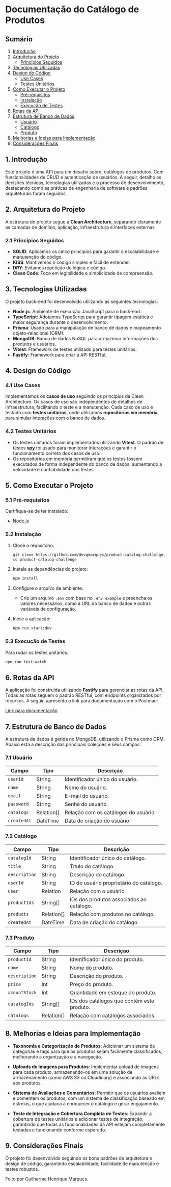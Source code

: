 # Documentação do Catálogo de Produtos

## Sumário
1. [Introdução](#1-introdução)
2. [Arquitetura do Projeto](#2-arquitetura-do-projeto)
   - [Princípios Seguidos](#21-princípios-seguidos)
3. [Tecnologias Utilizadas](#3-tecnologias-utilizadas)
4. [Design do Código](#4-design-do-código)
   - [Use Cases](#41-use-cases)
   - [Testes Unitários](#42-testes-unitários)
5. [Como Executar o Projeto](#5-como-executar-o-projeto)
   - [Pré-requisitos](#51-pré-requisitos)
   - [Instalação](#52-instalação)
   - [Execução de Testes](#53-execução-de-testes)
6. [Rotas da API](#6-rotas-da-api)
7. [Estrutura de Banco de Dados](#7-estrutura-de-banco-de-dados)
   - [Usuário](#71-usuário)
   - [Catálogo](#72-catálogo)
   - [Produto](#73-produto)
8. [Melhorias e Ideias para Implementação](#8-melhorias-e-ideias-para-implementação)
9. [Considerações Finais](#9-considerações-finais)

## 1. **Introdução**
Este projeto é uma API para um desafio sobre, catálogos de produtos. Com funcionalidades de CRUD e autenticação de usuários. A seguir, detalho as decisões técnicas, tecnologias utilizadas e o processo de desenvolvimento, destacando como as práticas de engenharia de software e padrões arquiteturais foram seguidos.

## 2. **Arquitetura do Projeto**
A estrutura do projeto segue a **Clean Architecture**, separando claramente as camadas de domínio, aplicação, infraestrutura e interfaces externas.

### 2.1 **Princípios Seguidos**
- **SOLID**: Aplicamos os cinco princípios para garantir a escalabilidade e manutenção do código.
- **KISS**: Mantivemos o código simples e fácil de entender.
- **DRY**: Evitamos repetição de lógica e código.
- **Clean Code**: Foco em legibilidade e simplicidade de compreensão.

## 3. **Tecnologias Utilizadas**
O projeto back-end foi desenvolvido utilizando as seguintes tecnologias:
- **Node.js**: Ambiente de execução JavaScript para o back-end.
- **TypeScript**: Adotamos TypeScript para garantir tipagem estática e maior segurança durante o desenvolvimento.
- **Prisma**: Usado para a manipulação de banco de dados e mapeamento objeto-relacional (ORM).
- **MongoDB**: Banco de dados NoSQL para armazenar informações dos produtos e usuários.
- **Vitest**: Framework de testes utilizado para testes unitários.
- **Fastify**: Framework para criar a API RESTful.

## 4. **Design do Código**
### 4.1 **Use Cases**
Implementamos os **casos de uso** seguindo os princípios da Clean Architecture. Os casos de uso são independentes de detalhes de infraestrutura, facilitando o teste e a manutenção. Cada caso de uso é testado com **testes unitários**, onde utilizamos **repositórios em memória** para simular interações com o banco de dados.

### 4.2 **Testes Unitários**
- Os testes unitários foram implementados utilizando **Vitest**. O padrão de testes **spy** foi usado para monitorar interações e garantir o funcionamento correto dos casos de uso.
- Os repositórios em memória permitiram que os testes fossem executados de forma independente do banco de dados, aumentando a velocidade e confiabilidade dos testes.

## 5. **Como Executar o Projeto**

### 5.1 **Pré-requisitos**
Certifique-se de ter instalado:
- Node.js

### 5.2 **Instalação**

1. Clone o repositório:
   ```bash
   git clone https://github.com/devgmarques/product-catalog-challenge.git
   cd product-catalog-challenge
   ```

2. Instale as dependências do projeto:
   ```bash
   npm install
   ```

3. Configure o arquivo de ambiente:
   - Crie um arquivo `.env` com base no `.env.example` e preencha os valores necessários, como a URL do banco de dados e outras variáveis de configuração.

4. Inicie a aplicação:
   ```bash
   npm run start:dev
   ```

### 5.3 **Execução de Testes**
Para rodar os testes unitários:
```bash
npm run test:watch
```

## 6. **Rotas da API**

A aplicação foi construída utilizando **Fastify** para gerenciar as rotas da API. Todas as rotas seguem o padrão RESTful, com endpoints organizados por recursos. A seguir, apresento o link para documentação com o Postman:

[Link para documentação](https://documenter.getpostman.com/view/33097794/2sAY52dexT)


## 7. **Estrutura de Banco de Dados**

A estrutura de dados é gerida no MongoDB, utilizando o Prisma como ORM. Abaixo está a descrição das principais coleções e seus campos.

### 7.1 **Usuário**

| Campo      | Tipo       | Descrição                               |
|------------|------------|-----------------------------------------|
| `userId`   | String     | Identificador único do usuário.         |
| `name`     | String     | Nome do usuário.                        |
| `email`    | String     | E-mail do usuário.                      |
| `password` | String     | Senha do usuário.                       |
| `catalogs` | Relation[] | Relação com os catálogos do usuário.    |
| `createdAt`| DateTime   | Data de criação do usuário.             |

### 7.2 **Catálogo**

| Campo       | Tipo       | Descrição                                |
|-------------|------------|------------------------------------------|
| `catalogId` | String     | Identificador único do catálogo.         |
| `title`     | String     | Título do catálogo.                      |
| `description` | String   | Descrição do catálogo.                   |
| `userId`    | String     | ID do usuário proprietário do catálogo.  |
| `user`      | Relation   | Relação com o usuário.                   |
| `productIds`| String[]   | IDs dos produtos associados ao catálogo. |
| `products`  | Relation[] | Relação com produtos no catálogo.        |
| `createdAt` | DateTime   | Data de criação do catálogo.             |

### 7.3 **Produto**

| Campo         | Tipo       | Descrição                                   |
|---------------|------------|---------------------------------------------|
| `productId`   | String     | Identificador único do produto.             |
| `name`        | String     | Nome do produto.                            |
| `description` | String     | Descrição do produto.                       |
| `price`       | Int        | Preço do produto.                           |
| `amountStock` | Int        | Quantidade em estoque do produto.           |
| `catalogIds`  | String[]   | IDs dos catálogos que contêm este produto.  |
| `catalogs`    | Relation[] | Relação com catálogos associados.           |

## 8. **Melhorias e Ideias para Implementação**
- **Taxonomia e Categorização de Produtos**: Adicionar um sistema de categorias e tags para que os produtos sejam facilmente classificados, melhorando a organização e a navegação.

- **Uploads de Imagens para Produtos**: Implementar upload de imagens para cada produto, armazenando-os em uma solução de armazenamento (como AWS S3 ou Cloudinary) e associando as URLs aos produtos.

- **Sistema de Avaliações e Comentários**: Permitir que os usuários avaliem e comentem os produtos, com um sistema de classificação baseado em estrelas, o que ajudaria a enriquecer o catálogo e gerar engajamento.

- **Teste de Integração e Cobertura Completa de Testes**: Expandir a cobertura de testes unitários e adicionar testes de integração, garantindo que todas as funcionalidades da API estejam completamente testadas e funcionando conforme esperado.

## 9. **Considerações Finais**

O projeto foi desenvolvido seguindo os bons padrões de arquitetura e design de código, garantindo escalabilidade, facilidade de manutenção e testes robustos.

Feito por Guilherme Henrique Marques.